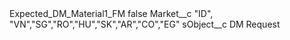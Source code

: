 <?xml version="1.0" encoding="UTF-8"?>
<CustomMetadata xmlns="http://soap.sforce.com/2006/04/metadata" xmlns:xsi="http://www.w3.org/2001/XMLSchema-instance" xmlns:xsd="http://www.w3.org/2001/XMLSchema">
    <label>Expected_DM_Material1_FM</label>
    <protected>false</protected>
    <values>
        <field>Market__c</field>
        <value xsi:type="xsd:string">&quot;ID&quot;, &quot;VN&quot;,&quot;SG&quot;,&quot;RO&quot;,&quot;HU&quot;,&quot;SK&quot;,&quot;AR&quot;,&quot;CO&quot;,&quot;EG&quot;</value>
    </values>
    <values>
        <field>sObject__c</field>
        <value xsi:type="xsd:string">DM Request</value>
    </values>
</CustomMetadata>
